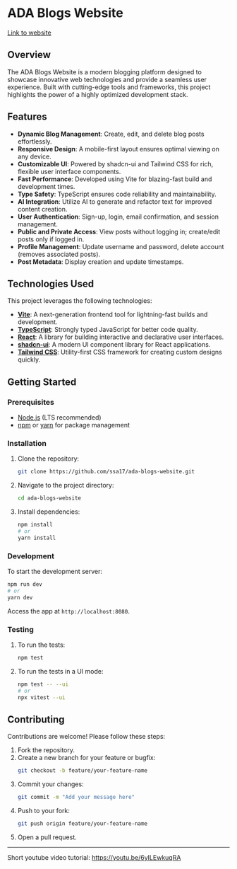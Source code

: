 # ADA Blogs Website
[Link to website](https://syed-blogs.vercel.app/)

## Overview
The ADA Blogs Website is a modern blogging platform designed to showcase innovative web technologies and provide a seamless user experience. Built with cutting-edge tools and frameworks, this project highlights the power of a highly optimized development stack.

## Features
- **Dynamic Blog Management**: Create, edit, and delete blog posts effortlessly.
- **Responsive Design**: A mobile-first layout ensures optimal viewing on any device.
- **Customizable UI**: Powered by shadcn-ui and Tailwind CSS for rich, flexible user interface components.
- **Fast Performance**: Developed using Vite for blazing-fast build and development times.
- **Type Safety**: TypeScript ensures code reliability and maintainability.
- **AI Integration**: Utilize AI to generate and refactor text for improved content creation.
- **User Authentication**: Sign-up, login, email confirmation, and session management.
- **Public and Private Access**: View posts without logging in; create/edit posts only if logged in.
- **Profile Management**: Update username and password, delete account (removes associated posts).
- **Post Metadata**: Display creation and update timestamps.

## Technologies Used
This project leverages the following technologies:

- **[Vite](https://vitejs.dev/)**: A next-generation frontend tool for lightning-fast builds and development.
- **[TypeScript](https://www.typescriptlang.org/)**: Strongly typed JavaScript for better code quality.
- **[React](https://reactjs.org/)**: A library for building interactive and declarative user interfaces.
- **[shadcn-ui](https://github.com/shadcn/ui)**: A modern UI component library for React applications.
- **[Tailwind CSS](https://tailwindcss.com/)**: Utility-first CSS framework for creating custom designs quickly.

## Getting Started
### Prerequisites
- [Node.js](https://nodejs.org/) (LTS recommended)
- [npm](https://www.npmjs.com/) or [yarn](https://yarnpkg.com/) for package management

### Installation
1. Clone the repository:
   ```bash
   git clone https://github.com/ssa17/ada-blogs-website.git
   ```

2. Navigate to the project directory:
   ```bash
   cd ada-blogs-website
   ```

3. Install dependencies:
   ```bash
   npm install
   # or
   yarn install
   ```

### Development
To start the development server:
```bash
npm run dev
# or
yarn dev
```
Access the app at `http://localhost:8080`.

### Testing
1. To run the tests:
   ```bash
   npm test
   ```
2. To run the tests in a UI mode:
   ```bash
   npm test -- --ui
   # or
   npx vitest --ui
   ```

## Contributing
Contributions are welcome! Please follow these steps:
1. Fork the repository.
2. Create a new branch for your feature or bugfix:
   ```bash
   git checkout -b feature/your-feature-name
   ```
3. Commit your changes:
   ```bash
   git commit -m "Add your message here"
   ```
4. Push to your fork:
   ```bash
   git push origin feature/your-feature-name
   ```
5. Open a pull request.

-------------------------

Short youtube video tutorial:
https://youtu.be/6yILEwkuqRA
